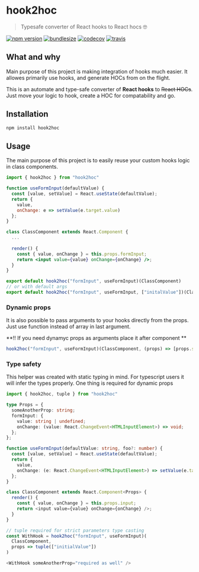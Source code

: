 # hook2hoc
> Typesafe converter of React hooks to React hocs 🤓

[![npm version](https://img.shields.io/npm/v/hook2hoc.svg)](https://www.npmjs.com/package/hook2hoc)
[![bundlesize](https://badgen.net/bundlephobia/minzip/hook2hoc)](https://bundlephobia.com/result?p=hook2hoc@1.0.0)
[![codecov](https://codecov.io/gh/dmtrKovalenko/hook2hoc/branch/master/graph/badge.svg)](https://codecov.io/gh/dmtrKovalenko/hook2hoc)
[![travis](https://travis-ci.com/dmtrKovalenko/hook2hoc.svg?branch=master)](https://travis-ci.com/dmtrKovalenko/hook2hoc)

## What and why
Main purpose of this project is making integration of hooks much easier. It allowes primarily use hooks, and generate HOCs from on the flight.

This is an automate and type-safe converter of **React hooks** to ~~React HOCs~~. Just move your logic to hook, create a HOC for compatability and go. 

## Installation

```sh
npm install hook2hoc
```

## Usage 

The main purpose of this project is to easily reuse your custom hooks logic in class components.

```jsx
import { hook2hoc } from "hook2hoc"

function useFormInput(defaultValue) {
  const [value, setValue] = React.useState(defaultValue);
  return {
    value,
    onChange: e => setValue(e.target.value)
  };
}

class ClassComponent extends React.Component {
  ...
  
  render() {
    const { value, onChange } = this.props.formInput;
    return <input value={value} onChange={onChange} />;
  }
}

export default hook2hoc("formInput", useFormInput)(ClassComponent)
// or with default args
export default hook2hoc("formInput", useFormInput, ["initalValue"])(ClassComponent)
```

### Dynamic props

It is also possible to pass arguments to your hooks directly from the props. Just use function instead of array in last argument.

**!! If you need dynamyc props as arguments place it after component **
```jsx
hook2hoc("formInput", useFormInput)(ClassComponent, (props) => [props.someValueFromOutside])
```

### Type safety

This helper was created with static typing in mind. For typescript users it will infer the types properly. 
One thing is required for dynamic props

```typescript
import { hook2hoc, tuple } from "hook2hoc"

type Props = {
  someAnotherProp: string;
  formInput: {
    value: string | undefined;
    onChange: (value: React.ChangeEvent<HTMLInputElement>) => void;
  };
};

function useFormInput(defaultValue: string, foo?: number) {
  const [value, setValue] = React.useState(defaultValue);
  return {
    value,
    onChange: (e: React.ChangeEvent<HTMLInputElement>) => setValue(e.target.value)
  };
}

class ClassComponent extends React.Component<Props> {
  render() {
    const { value, onChange } = this.props.input;
    return <input value={value} onChange={onChange} />;
  }
}

// tuple required for strict parameters type casting
const WithHook = hook2hoc("formInput", useFormInput)(
  ClassComponent, 
  props => tuple(["initialValue"])
)

<WithHook someAnotherProp="required as well" />
```
